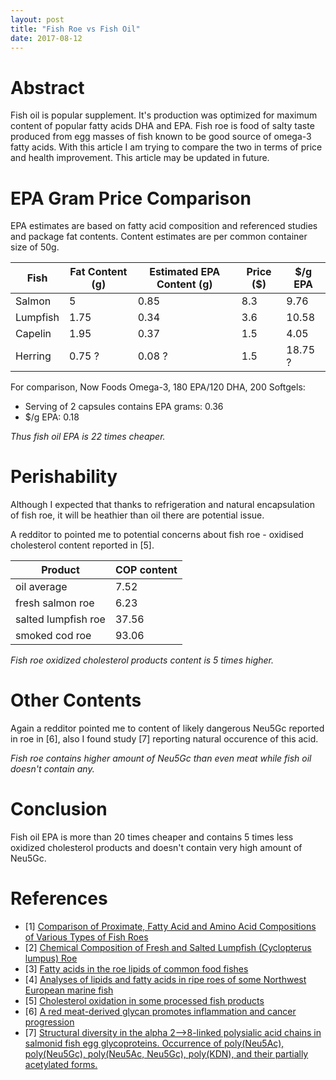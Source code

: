 ```yaml
---
layout: post
title: "Fish Roe vs Fish Oil"
date: 2017-08-12
---
```



# Abstract

Fish oil is popular supplement. It's production was optimized for maximum content of popular fatty acids DHA and EPA. Fish roe is food of salty taste produced from egg masses of fish known to be good source of omega-3 fatty acids. With this article I am trying to compare the two in terms of price and health improvement. This article may be updated in future.   

# EPA Gram Price Comparison

EPA estimates are based on fatty acid composition and referenced studies and package fat contents. Content estimates are per common container size of 50g.

|Fish    |Fat Content (g)|Estimated EPA Content (g)|Price ($)|$/g EPA|
|--------|---------------|-------------------------|---------|-------|
|Salmon  |5              |0.85                     |8.3      |9.76   |
|Lumpfish|1.75           |0.34                     |3.6      |10.58  |
|Capelin |1.95           |0.37                     |1.5      |4.05   |
|Herring |0.75 ?         |0.08 ?                   |1.5      |18.75 ?|

For comparison, Now Foods Omega-3, 180 EPA/120 DHA, 200 Softgels:
- Serving of 2 capsules contains EPA grams: 0.36
- $/g EPA: 0.18

_Thus fish oil EPA is 22 times cheaper._

# Perishability

Although I expected that thanks to refrigeration and natural encapsulation of fish roe, it will be heathier than oil there are potential issue.


A redditor to pointed me to potential concerns about fish roe - oxidised cholesterol content reported in [5].

|Product             |COP content|
|--------------------|-----------|
|oil average         |7.52       |
|fresh salmon roe    |6.23       |
|salted lumpfish roe |37.56      |
|smoked cod roe      |93.06      |

_Fish roe oxidized cholesterol products content is 5 times higher._

# Other Contents

Again a redditor pointed me to content of likely dangerous Neu5Gc reported in roe in [6], also I found study [7] reporting natural occurence of this acid.

_Fish roe contains higher amount of Neu5Gc than even meat while fish oil doesn't contain any._ 


# Conclusion

Fish oil EPA is more than 20 times cheaper and contains 5 times less oxidized cholesterol products and doesn't contain very high amount of Neu5Gc.  


# References

- [1] [Comparison of Proximate, Fatty Acid and Amino Acid Compositions of Various Types of Fish Roes](http://www.tandfonline.com/doi/abs/10.1080/10942910701611170?journalCode=ljfp20)
- [2] [Chemical Composition of Fresh and Salted Lumpfish (Cyclopterus lumpus) Roe](https://www.researchgate.net/publication/233160153_Chemical_Composition_of_Fresh_and_Salted_Lumpfish_Cyclopterus_lumpus_Roe)
- [3] [Fatty acids in the roe lipids of common food fishes](http://www.sciencedirect.com/science/article/pii/0305049184903845)
- [4] [Analyses of lipids and fatty acids in ripe roes of some Northwest European marine fish](https://link.springer.com/article/10.1007/BF02534481?no-access=true)
- [5] [Cholesterol oxidation in some processed fish products](https://rd.springer.com/article/10.1007/s11746-003-0809-7?no-access=true)
- [6] [A red meat-derived glycan promotes inflammation and cancer progression](https://www.ncbi.nlm.nih.gov/pmc/articles/PMC4299224/)
- [7] [Structural diversity in the alpha 2-->8-linked polysialic acid chains in salmonid fish egg glycoproteins. Occurrence of poly(Neu5Ac), poly(Neu5Gc), poly(Neu5Ac, Neu5Gc), poly(KDN), and their partially acetylated forms.](http://www.jbc.org/content/268/31/23675.full.pdf+html)